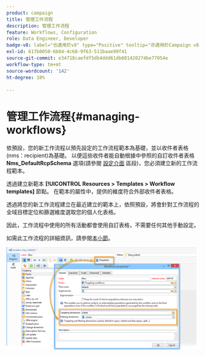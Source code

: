 ```yaml
---
product: campaign
title: 管理工作流程
description: 管理工作流程
feature: Workflows, Configuration
role: Data Engineer, Developer
badge-v8: label="也適用於v8" type="Positive" tooltip="亦適用於Campaign v8"
exl-id: 617b0050-6b04-4c68-9f63-511baae99f41
source-git-commit: e34718caefdf5db4ddd61db601420274be77054e
workflow-type: tm+mt
source-wordcount: '142'
ht-degree: 10%

---
```


# 管理工作流程{#managing-workflows}



依預設，您的新工作流程以預先設定的工作流程範本為基礎，並以收件者表格(nms：recipient)為基礎。 以便這些收件者能自動根據中參照的自訂收件者表格 **Nms_DefaultRcpSchema** 選項(請參閱 [設定介面](../../configuration/using/configuring-the-interface.md) 區段)，您必須建立新的工作流程範本。

透過建立新範本 **[!UICONTROL Resources > Templates > Workflow templates]** 節點。 在範本的屬性中，提供的維度符合外部收件者表格。

透過將您的新工作流程建立在最近建立的範本上，依照預設，將會針對工作流程的全域目標定位和篩選維度選取您的個人化表格。

因此，工作流程中使用的所有活動都會使用自訂表格，不需要任何其他手動設定。

如需此工作流程的詳細資訊，請參閱[本小節](../../workflow/using/about-workflows.md)。

![](assets/cfg_external_table_workflow.png)
